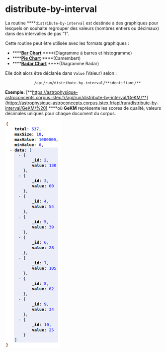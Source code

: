 # distribute-by-interval

La routine ****`distribute-by-interval ` est destinée à des graphiques pour lesquels on souhaite regrouper des valeurs \(nombres entiers ou décimaux\) dans des intervalles de pas “1”. 

Cette routine peut être utilisée avec les formats graphiques :

* \*\*\*\*[**Bar Chart**](../../administration/modele/format/distribution-charts/barchart.md) ****\(Diagramme à barres et histogramme\)
* \*\*\*\*[**Pie Chart**](../../administration/modele/format/distribution-charts/piechart.md) ****\(Camembert\)
* \*\*\*\*[**Radar Chart**](../../administration/modele/format/distribution-charts/radarchart.md) ****\(Diagramme Radar\)

Elle doit alors être déclarée dans `Value` \(Valeur\) selon : 

                 /api/run/distribute-by-interval/**identifiant/**

**Exemple:** [**https://astrophysique-astroconcepts.corpus.istex.fr/api/run/distribute-by-interval/GeKM/**](https://astrophysique-astroconcepts.corpus.istex.fr/api/run/distribute-by-interval/GeKM/%20) ****où **GeKM** représente les scores de qualité, valeurs décimales uniques pour chaque document du corpus.

![](../../.gitbook/assets/image%20%2814%29.png)

